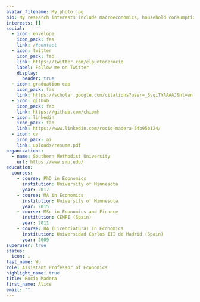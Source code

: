 ```yaml
---
avatar_filename: My_photo.jpg
bio: My research interests include macroeconomics, household consumption, and labor.
interests: []
social:
  - icon: envelope
    icon_pack: fas
    link: /#contact
  - icon: twitter
    icon_pack: fab
    link: https://twitter.com/elpuntoderocio
    label: Follow me on Twitter
    display:
      header: true
  - icon: graduation-cap
    icon_pack: fas
    link: https://scholar.google.com/citations?user=_SvqiTYAAAAJ&hl=en
  - icon: github
    icon_pack: fab
    link: https://github.com/chiomh
  - icon: linkedin
    icon_pack: fab
    link: https://www.linkedin.com/rocio-madera-54b95b124/
  - icon: cv
    icon_pack: ai
    link: uploads/resume.pdf
organizations:
  - name: Southern Methodist University
    url: https://www.smu.edu/
education:
  courses:
    - course: PhD in Economics
      institution: University of Minnesota
      year: 2017
    - course: MA in Economics
      institution: University of Minnesota
      year: 2015
    - course: MSc in Economics and Finance
      institution: CEMFI (Spain)
      year: 2011
    - course: BA (Licenciatura) In Economics
      institution: Universidad Carlos III de Madrid (Spain)
      year: 2009
superuser: true
status:
  icon: ☕️
last_name: Wu
role: Assistant Professor of Economics
highlight_name: true
title: Rocio Madera
first_name: Alice
email: ""
---
```

